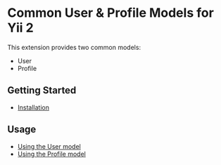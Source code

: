# Common User & Profile Models for Yii 2

This extension provides two common models:
- User
- Profile

## Getting Started

- [Installation](Installation.md)

## Usage

- [Using the User model](usage-user.md)
- [Using the Profile model](usage-profile.md)